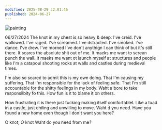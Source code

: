 ```yaml
---
modified: 2025-08-29 22:01:45
published: 2024-06-27
---
```

![painting](../attachments/IMG_3979%202.png)

06/27/2024
The knot in my chest is so heavy & deep.
I've creid.
I've wallowed. 
I've raged.
I've screamed.
 I've dstracted.
 I've smoked.
 I've dance.
  I've drew.
  I've morned
  I've don't anythign I can think of but it's still there. It scares the absolute shit out of me. It maeks me want to screan punch the wall. It maeks me want ot launch myself at structures and people like I'm a catapoul shooting rocks at walls and castles during medieval times.

I'm also so scared to admit this is my own doing. 
That I'm causing my suffering.
That I'm responsible for the lack of feeling safe.
That I'm still accountable for the shitty feelings in my body. 
Waht a bore to take responsilbity fo this.
How fun is it to blame it on others.

How frustrating it is there just fucking making itself comfortablel. Like a toad in a castle, just chiling and unwilling to move.
Waht d you need. Have you found a new home even though I don't want you here?

O knot, O knot
Waht do you need from me?